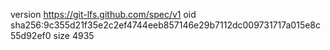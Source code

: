 version https://git-lfs.github.com/spec/v1
oid sha256:9c355d21f35e2c2ef4744eeb857146e29b7112dc009731717a015e8c55d92ef0
size 4935
